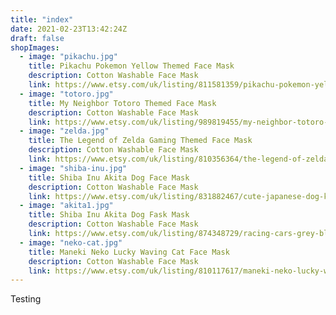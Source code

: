 ```yaml
---
title: "index"
date: 2021-02-23T13:42:24Z
draft: false
shopImages:
  - image: "pikachu.jpg"
    title: Pikachu Pokemon Yellow Themed Face Mask
    description: Cotton Washable Face Mask
    link: https://www.etsy.com/uk/listing/811581359/pikachu-pokemon-yellow-themed-cotton
  - image: "totoro.jpg"
    title: My Neighbor Totoro Themed Face Mask
    description: Cotton Washable Face Mask
    link: https://www.etsy.com/uk/listing/989819455/my-neighbor-totoro-grey-cotton
  - image: "zelda.jpg"
    title: The Legend of Zelda Gaming Themed Face Mask
    description: Cotton Washable Face Mask
    link: https://www.etsy.com/uk/listing/810356364/the-legend-of-zelda-gaming-themed-cotton
  - image: "shiba-inu.jpg"
    title: Shiba Inu Akita Dog Face Mask
    description: Cotton Washable Face Mask
    link: https://www.etsy.com/uk/listing/831882467/cute-japanese-dog-kawaii-shiba-inu
  - image: "akita1.jpg"
    title: Shiba Inu Akita Dog Fask Mask
    description: Cotton Washable Face Mask
    link: https://www.etsy.com/uk/listing/874348729/racing-cars-grey-black-red-white-cotton
  - image: "neko-cat.jpg"
    title: Maneki Neko Lucky Waving Cat Face Mask
    description: Cotton Washable Face Mask
    link: https://www.etsy.com/uk/listing/810117617/maneki-neko-lucky-waving-cat-black
---
```


Testing
